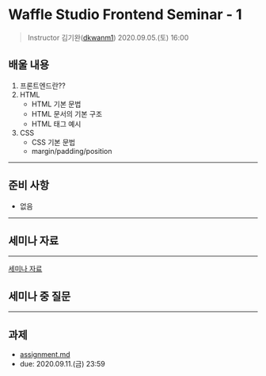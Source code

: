 Waffle Studio Frontend Seminar - 1
================================

> Instructor 김기완([dkwanm1](https://github.com/dkwanm1))
> 2020.09.05.(토) 16:00

## 배울 내용
1. 프론트엔드란??
2. HTML
    - HTML 기본 문법
    - HTML 문서의 기본 구조
    - HTML 태그 예시
3. CSS
    - CSS 기본 문법
    - margin/padding/position

------------------

## 준비 사항
- 없음
  
------------------

## 세미나 자료
------------------
[세미나 자료](https://github.com/wafflestudio/rookies/blob/master/frontend/seminar-1/Waffle%20Studio%20Frontend%20Seminar%20-%201.pdf)
## 세미나 중 질문

------------------


## 과제
- [assignment.md](assignment.md)
- due: 2020.09.11.(금) 23:59


